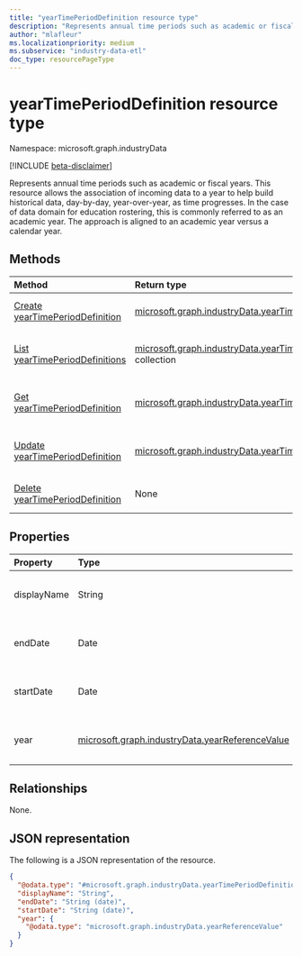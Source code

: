 ```yaml
---
title: "yearTimePeriodDefinition resource type"
description: "Represents annual time periods such as academic or fiscal years."
author: "mlafleur"
ms.localizationpriority: medium
ms.subservice: "industry-data-etl"
doc_type: resourcePageType
---
```


# yearTimePeriodDefinition resource type

Namespace: microsoft.graph.industryData

[!INCLUDE [beta-disclaimer](../../includes/beta-disclaimer.md)]

Represents annual time periods such as academic or fiscal years. This resource allows the association of incoming data to a year to help build historical data, day-by-day, year-over-year, as time progresses. In the case of data domain for education rostering, this is commonly referred to as an academic year. The approach is aligned to an academic year versus a calendar year.

## Methods

| Method                                                                                    | Return type                                                                                                  | Description                                                                                                             |
| :---------------------------------------------------------------------------------------- | :----------------------------------------------------------------------------------------------------------- | :---------------------------------------------------------------------------------------------------------------------- |
| [Create yearTimePeriodDefinition](../api/industrydata-yeartimeperioddefinition-post.md)   | [microsoft.graph.industryData.yearTimePeriodDefinition](industrydata-yeartimeperioddefinition.md)            | Create a new [yearTimePeriodDefinition](industrydata-yeartimeperioddefinition.md) object.                               |
| [List yearTimePeriodDefinitions](../api/industrydata-yeartimeperioddefinition-list.md)    | [microsoft.graph.industryData.yearTimePeriodDefinition](industrydata-yeartimeperioddefinition.md) collection | Get a list of the [yearTimePeriodDefinition](industrydata-yeartimeperioddefinition.md) objects and their properties.    |
| [Get yearTimePeriodDefinition](../api/industrydata-yeartimeperioddefinition-get.md)       | [microsoft.graph.industryData.yearTimePeriodDefinition](industrydata-yeartimeperioddefinition.md)            | Read the properties and relationships of a [yearTimePeriodDefinition](industrydata-yeartimeperioddefinition.md) object. |
| [Update yearTimePeriodDefinition](../api/industrydata-yeartimeperioddefinition-update.md) | [microsoft.graph.industryData.yearTimePeriodDefinition](industrydata-yeartimeperioddefinition.md)            | Update the properties of a [yearTimePeriodDefinition](industrydata-yeartimeperioddefinition.md) object.                 |
| [Delete yearTimePeriodDefinition](../api/industrydata-yeartimeperioddefinition-delete.md) | None                                                                                                         | Delete a [yearTimePeriodDefinition](industrydata-yeartimeperioddefinition.md) object.                                   |

## Properties

| Property    | Type                                                                                  | Description                                                                                             |
| :---------- | :------------------------------------------------------------------------------------ | :------------------------------------------------------------------------------------------------------ |
| displayName | String                                                                                | The name of the year. Maximum supported length is 100 characters.                                       |
| endDate     | Date                                                                                  | The last day of the year using ISO 8601 format for date.                                                |
| startDate   | Date                                                                                  | The first day of the year using ISO 8601 format for date.                                               |
| year        | [microsoft.graph.industryData.yearReferenceValue](industrydata-yearreferencevalue.md) | A pointer to a year entry in the [referenceDefinition](industrydata-referencedefinition.md) collection. |

## Relationships

None.

## JSON representation

The following is a JSON representation of the resource.

<!-- {
  "blockType": "resource",
  "keyProperty": "id",
  "@odata.type": "microsoft.graph.industryData.yearTimePeriodDefinition",
  "openType": false
}
-->

```json
{
  "@odata.type": "#microsoft.graph.industryData.yearTimePeriodDefinition",
  "displayName": "String",
  "endDate": "String (date)",
  "startDate": "String (date)",
  "year": {
    "@odata.type": "microsoft.graph.industryData.yearReferenceValue"
  }
}
```
